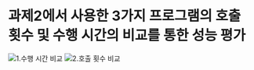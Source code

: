 #  과제2에서 사용한 3가지 프로그램의 호출 횟수 및 수행 시간의 비교를 통한 성능 평가

![1.수행 시간 비교](https://github.com/sunjae0902/Mystudy/issues/1#issue-1511865085)
![2.호출 횟수 비교](https://github.com/sunjae0902/Mystudy/issues/2#issue-1511865408)
